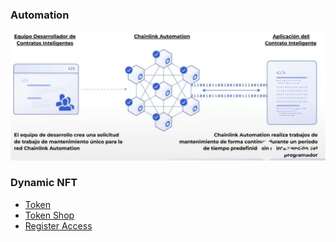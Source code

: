 
### Automation

![Aquí la descripción de la imagen por si no carga](automation.PNG)



### Dynamic NFT 

* [Token](https://gist.github.com/501688ecaa6fa2a2bc6dac3110284194.git)
* [Token Shop](https://gist.github.com/2039847a783964dbd570e5bc553794f9.git)
* [Register Access](https://gist.github.com/0f3632b98a2e464bc0516f5b0dd22699.git)
